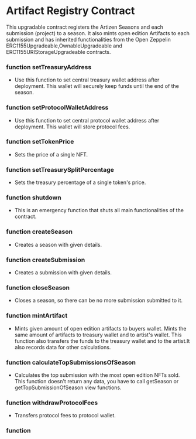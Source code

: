 # Artifact Registry Contract

This upgradable contract registers the Artizen Seasons and each submission (project) to a season. It also mints open edition Artifacts to each submission and has inherited functionalities from the Open Zeppelin ERC1155Upgradeable,OwnableUpgradeable and ERC1155URIStorageUpgradeable contracts.

### function setTreasuryAddress

- Use this function to set central treasury wallet address after deployment. This wallet will securely keep funds until the end of the season.

### function setProtocolWalletAddress

- Use this function to set central protocol wallet address after deployment. This wallet will store protocol fees.

### function setTokenPrice

- Sets the price of a single NFT.

### function setTreasurySplitPercentage

- Sets the treasury percentage of a single token's price.

### function shutdown

- This is an emergency function that shuts all main functionalities of the contract.

### function createSeason

- Creates a season with given details.

### function createSubmission

- Creates a submission with given details.

### function closeSeason

- Closes a season, so there can be no more submission submitted to it.

### function mintArtifact

- Mints given amount of open edition artifacts to buyers wallet. Mints the same amount of artifacts to treasury wallet and to artist's wallet. This function also transfers the funds to the treasury wallet and to the artist.It also records data for other calculations.

### function calculateTopSubmissionsOfSeason

- Calculates the top submission with the most open edition NFTs sold. This function doesn't return any data, you have to call getSeason or getTopSubmissionOfSeason view functions.

### function withdrawProtocolFees

- Transfers protocol fees to protocol wallet.

### function
